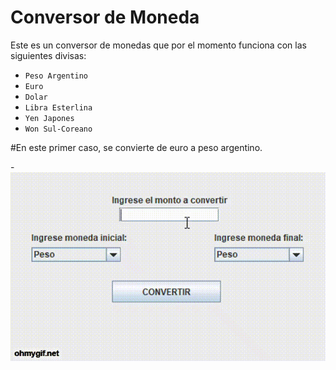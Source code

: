 # Conversor de Moneda

Este es un conversor de monedas que por el momento funciona con las siguientes divisas:

- `Peso Argentino`
- `Euro`
- `Dolar`
- `Libra Esterlina`
- `Yen Japones`
- `Won Sul-Coreano` 

#En este primer caso, se convierte de euro a peso argentino.

-![](https://github.com/j0aquinroldan/Conversor-Moneda-Alura/blob/main/Conversor%20de%20moneda%20-%20euro%20a%20peso.gif)
